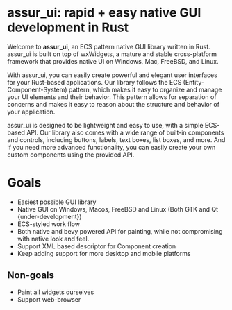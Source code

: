 # assur_ui: rapid + easy native GUI development in Rust
Welcome to **assur_ui**, an ECS pattern native GUI library written in Rust. assur_ui is built on top of wxWidgets, a mature and stable cross-platform framework that provides native UI on Windows, Mac, FreeBSD, and Linux.

With assur_ui, you can easily create powerful and elegant user interfaces for your Rust-based applications. Our library follows the ECS (Entity-Component-System) pattern, which makes it easy to organize and manage your UI elements and their behavior. This pattern allows for separation of concerns and makes it easy to reason about the structure and behavior of your application.

assur_ui is designed to be lightweight and easy to use, with a simple ECS-based API. Our library also comes with a wide range of built-in components and controls, including buttons, labels, text boxes, list boxes, and more. And if you need more advanced functionality, you can easily create your own custom components using the provided API.

# Goals
-   Easiest possible GUI library
-   Native GUI on Windows, Macos, FreeBSD and Linux (Both GTK and Qt {under-development})
-   ECS-styled work flow
-   Both native and bevy powered API for painting, while not compromising with native look and feel.
-   Support XML based descriptor for Component creation
- Keep adding support for more desktop and mobile platforms
## Non-goals
-   Paint all widgets ourselves
-   Support web-browser